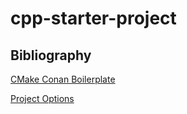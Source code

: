 # cpp-starter-project

## Bibliography

[CMake Conan Boilerplate](https://github.com/cpp-best-practices/cmake_conan_boilerplate_template)

[Project Options](https://github.com/aminya/project_options)

